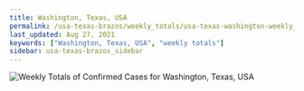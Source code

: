 ```yaml
---
title: Washington, Texas, USA
permalink: /usa-texas-brazos/weekly_totals/usa-texas-washington-weekly_totals.html
last_updated: Aug 27, 2021
keywords: ["Washington, Texas, USA", "weekly totals"]
sidebar: usa-texas-brazos_sidebar
---
```


![Weekly Totals of Confirmed Cases for Washington, Texas, USA](/covid_tracker/images/graphs/usa-texas-washington-weekly_totals_graph.png)
